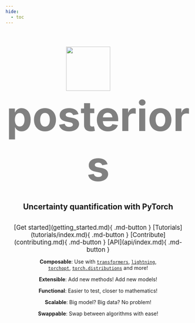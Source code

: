 ```yaml
---
hide:
  - toc
---
```


#

<center>


<span style="font-size:8em; font-weight:bold; color:grey">
<img style="vertical-align: middle;", src=https://storage.googleapis.com/posteriors/logo.png width=120>
&nbsp;
posteriors
</span>

<h2>Uncertainty quantification with PyTorch</h2>

<br>


<span style="font-size:1.2em">
[Get started](getting_started.md){ .md-button }
[Tutorials](tutorials/index.md){ .md-button }
[Contribute](contributing.md){ .md-button }
[API](api/index.md){ .md-button }
</span>

<br>

**Composable**: Use with [`transformers`](https://huggingface.co/docs/transformers/en/index),
[`lightning`](https://lightning.ai/),  
[`torchopt`](https://github.com/metaopt/torchopt),
[`torch.distributions`](https://pytorch.org/docs/stable/distributions.html) and more!

**Extensible**: Add new methods! Add new models!

**Functional**: Easier to test, closer to mathematics!

**Scalable**: Big model? Big data? No problem!

**Swappable**: Swap between algorithms with ease!


</center>

